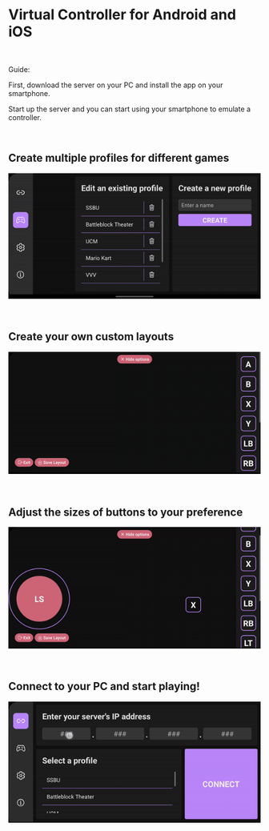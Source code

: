 # Virtual Controller for Android and iOS
  
  <br/>
  
  Guide:

First, download the server on your PC and install the app on your smartphone. 

Start up the server and you can start using your smartphone to emulate a controller.

<br/>

## Create multiple profiles for different games

![alt text](gifs/profiles.gif)

<br/>

## Create your own custom layouts

![alt text](gifs/layout.gif)

<br/>

## Adjust the sizes of buttons to your preference

![alt text](gifs/resize.gif)

<br/>

## Connect to your PC and start playing!

![alt text](gifs/play.gif)
